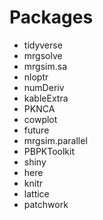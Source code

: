 # Packages

- tidyverse
- mrgsolve
- mrgsim.sa
- nloptr
- numDeriv
- kableExtra
- PKNCA
- cowplot
- future
- mrgsim.parallel
- PBPKToolkit
- shiny
- here
- knitr
- lattice
- patchwork